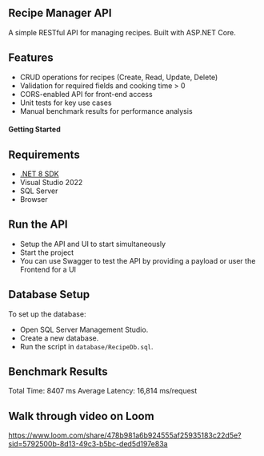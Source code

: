 ## Recipe Manager API

A simple RESTful API for managing recipes. Built with ASP.NET Core.

## Features

- CRUD operations for recipes (Create, Read, Update, Delete)
- Validation for required fields and cooking time > 0
- CORS-enabled API for front-end access
- Unit tests for key use cases
- Manual benchmark results for performance analysis

#### Getting Started
## Requirements
- [.NET 8 SDK](https://dotnet.microsoft.com/en-us/download)
- Visual Studio 2022
- SQL Server
- Browser

## Run the API
- Setup the API and UI to start simultaneously
- Start the project
- You can use Swagger to test the API by providing a payload or user the Frontend for a UI

## Database Setup
To set up the database:
- Open SQL Server Management Studio.
- Create a new database.
- Run the script in `database/RecipeDb.sql`.

## Benchmark Results
Total Time: 8407 ms
Average Latency: 16,814 ms/request

## Walk through video on Loom
https://www.loom.com/share/478b981a6b924555af25935183c22d5e?sid=5792500b-8d13-49c3-b5bc-ded5d197e83a


